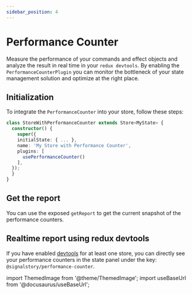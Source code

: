 ```yaml
---
sidebar_position: 4
---
```


# Performance Counter

Measure the performance of your commands and effect objects and analyze the result in real time in your `redux devtools`. By enabling the `PerformanceCounterPlugin` you can monitor the bottleneck of your state management solution and optimize at the right place.

## Initialization

To integrate the `PerformanceCounter` into your store, follow these steps:

```typescript
class StoreWithPerformanceCounter extends Store<MyState> {
  constructor() {
    super({
    initialState: { ... },
    name: 'My Store with Performance Counter',
    plugins: [
      usePerformanceCounter()
    ],
  });
  }
}
```

## Get the report

You can use the exposed `getReport` to get the current snapshot of the performance counters.

## Realtime report using redux devtools

If you have enabled [devtools](./devtools.md) for at least one store, you can directly see your performance counters in the state panel under the key: `@signalstory/performance-counter`.

import ThemedImage from '@theme/ThemedImage';
import useBaseUrl from '@docusaurus/useBaseUrl';

<div style={{maxWidth: 500}}> 
<ThemedImage
alt="Peformance counter in redux devtools"
sources={{
    light: useBaseUrl('/img/docs/plugin_performance_counter_redux_light.png'),
    dark: useBaseUrl('/img/docs/plugin_performance_counter_redux_dark.png'),
  }}
/>
</div>
